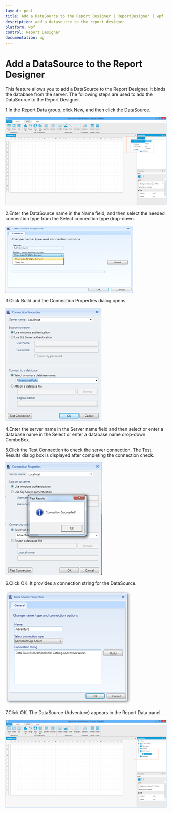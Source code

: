 ```yaml
---
layout: post
title: Add a DataSource to the Report Designer | ReportDesigner | wpf | Syncfusion
description: add a datasource to the report designer
platform: wpf
control: Report Designer
documentation: ug
---
```


# Add a DataSource to the Report Designer

This feature allows you to add a DataSource to the Report Designer. It binds the database from the server. The following steps are used to add the DataSource to the Report Designer.

1.In the Report Data group, click New, and then click the DataSource.



   ![](Add-a-DataSource-to-the-Report-Designer_images/Add-a-DataSource-to-the-Report-Designer_img1.png)



2.Enter the DataSource name in the Name field, and then select the needed connection type from the Select connection type drop-down.



  ![](Add-a-DataSource-to-the-Report-Designer_images/Add-a-DataSource-to-the-Report-Designer_img2.png)



3.Click Build and the Connection Properties dialog opens.


   ![](Add-a-DataSource-to-the-Report-Designer_images/Add-a-DataSource-to-the-Report-Designer_img3.png)



4.Enter the server name in the Server name field and then select or enter a database name in the Select or enter a database name drop-down ComboBox.

5.Click the Test Connection to check the server connection. The Test Results dialog box is displayed after completing the connection check.





   ![](Add-a-DataSource-to-the-Report-Designer_images/Add-a-DataSource-to-the-Report-Designer_img4.png)



6.Click OK. It provides a connection string for the DataSource. 



   ![](Add-a-DataSource-to-the-Report-Designer_images/Add-a-DataSource-to-the-Report-Designer_img5.png)



7.Click OK. The DataSource (Adventure) appears in the Report Data panel.

   ![](Add-a-DataSource-to-the-Report-Designer_images/Add-a-DataSource-to-the-Report-Designer_img6.png)



